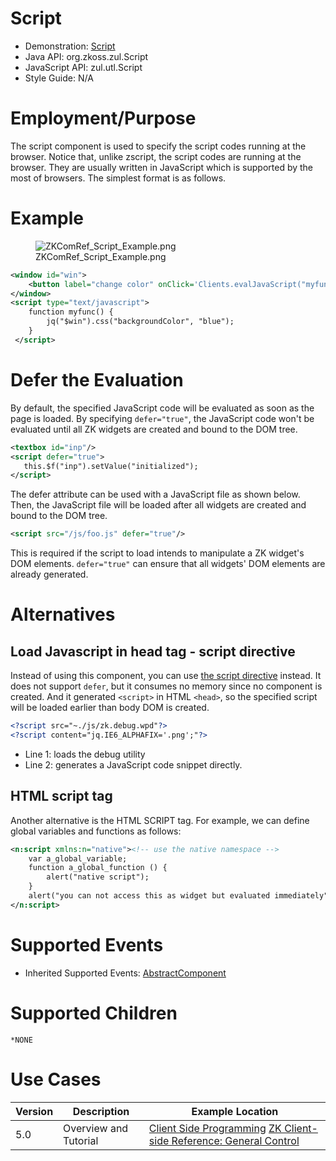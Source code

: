 

# Script

- Demonstration:
  [Script](http://www.zkoss.org/zkdemo/effects/upload_effect)
- Java API: <javadoc>org.zkoss.zul.Script</javadoc>
- JavaScript API: <javadoc directory="jsdoc">zul.utl.Script</javadoc>
- Style Guide: N/A

# Employment/Purpose

The script component is used to specify the script codes running at the
browser. Notice that, unlike zscript, the script codes are running at
the browser. They are usually written in JavaScript which is supported
by the most of browsers. The simplest format is as follows.

# Example

<figure>
<img src="ZKComRef_Script_Example.png"
title="ZKComRef_Script_Example.png" />
<figcaption>ZKComRef_Script_Example.png</figcaption>
</figure>

``` xml
<window id="win">
    <button label="change color" onClick='Clients.evalJavaScript("myfunc()")' />
</window>
<script type="text/javascript">
    function myfunc() {
        jq("$win").css("backgroundColor", "blue");
    }
 </script>
```

# Defer the Evaluation

By default, the specified JavaScript code will be evaluated as soon as
the page is loaded. By specifying `defer="true"`, the JavaScript code
won't be evaluated until all ZK widgets are created and bound to the DOM
tree.

``` xml
<textbox id="inp"/>
<script defer="true">
   this.$f("inp").setValue("initialized");
</script>
```

The defer attribute can be used with a JavaScript file as shown below.
Then, the JavaScript file will be loaded after all widgets are created
and bound to the DOM tree.

``` xml
<script src="/js/foo.js" defer="true"/>
```

This is required if the script to load intends to manipulate a ZK
widget's DOM elements. `defer="true"` can ensure that all widgets' DOM
elements are already generated.

# Alternatives

## Load Javascript in head tag - script directive

Instead of using this component, you can use [the script
directive](ZUML_Reference/ZUML/Processing_Instructions/script)
instead. It does not support `defer`, but it consumes no memory since no
component is created. And it generated `<script>` in HTML `<head>`, so
the specified script will be loaded earlier than body DOM is created.

``` xml
<?script src="~./js/zk.debug.wpd"?>
<?script content="jq.IE6_ALPHAFIX='.png';"?>
```

- Line 1: loads the debug utility
- Line 2: generates a JavaScript code snippet directly.

## HTML script tag

Another alternative is the HTML SCRIPT tag. For example, we can define
global variables and functions as follows:

``` xml
<n:script xmlns:n="native"><!-- use the native namespace -->
    var a_global_variable;
    function a_global_function () {
        alert("native script");
    }
    alert("you can not access this as widget but evaluated immediately");
</n:script>
```

# Supported Events

- Inherited Supported Events: [
  AbstractComponent](ZK_Component_Reference/Base_Components/AbstractComponent#Supported_Events)

# Supported Children

`*NONE`

# Use Cases

| Version | Description           | Example Location                                                                                                                                                                      |
|---------|-----------------------|---------------------------------------------------------------------------------------------------------------------------------------------------------------------------------------|
| 5.0     | Overview and Tutorial | [Client Side Programming](Small_Talks/2010/April/Client_Side_Programming) [ZK Client-side Reference: General Control](ZK_Client-side_Reference/General_Control) |


